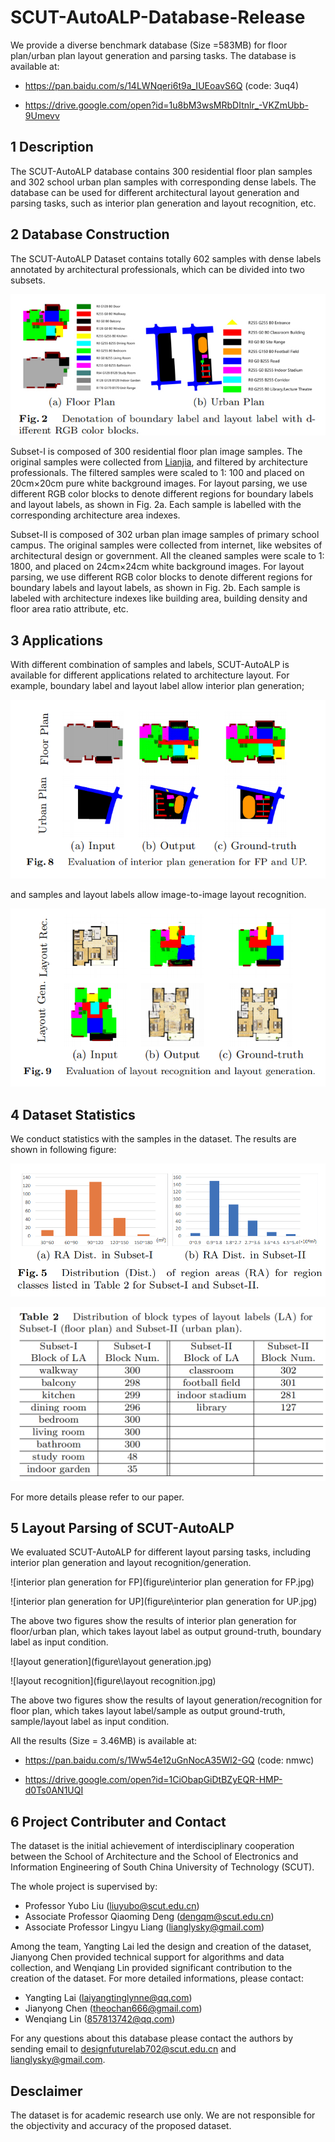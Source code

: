 SCUT-AutoALP-Database-Release
===
We provide a diverse benchmark database (Size =583MB) for floor plan/urban plan layout generation and parsing tasks. The database is available at: 

* https://pan.baidu.com/s/14LWNqeri6t9a_IUEoavS6Q (code: 3uq4)

* https://drive.google.com/open?id=1u8bM3wsMRbDItnlr_-VKZmUbb-9Umevv

1 Description
---
The SCUT-AutoALP database contains 300 residential floor plan samples and 302 school urban plan samples with corresponding dense labels. The database can be used for different architectural layout generation and parsing tasks, such as interior plan generation and layout recognition, etc.

2 Database Construction
--
The SCUT-AutoALP Dataset contains totally 602 samples with dense labels annotated by architectural professionals, which can be divided into two subsets.

![Fig.2](figure\Fig.2.jpg)

Subset-I is composed of 300 residential floor plan image samples. The original samples were collected from [Lianjia](https://www.lianjia.com), and filtered by architecture professionals. The filtered samples were scaled to 1: 100 and placed on 20cm×20cm pure white background images. For layout parsing, we use different RGB color blocks to denote different regions for boundary labels and layout labels, as shown in Fig. 2a. Each sample is labelled with the corresponding architecture area indexes.

Subset-II is composed of 302 urban plan image samples of primary school campus. The original samples were collected from internet, like websites of architectural design or government. All the cleaned samples were scale to 1: 1800, and placed on 24cm×24cm white background images. For layout parsing, we use different RGB color blocks to denote different regions for boundary labels and layout labels, as shown in Fig. 2b.  Each sample is labeled with architecture indexes like building area, building density and floor area ratio attribute, etc.

3 Applications
--
With different combination of samples and labels, SCUT-AutoALP is available for different applications related to  architecture layout. For example, boundary label and layout label allow interior plan generation; 

![Fig.8](figure\Fig.8.png)

and samples and layout labels allow image-to-image layout recognition.

![Fig.9](figure\Fig.9.png)

4 Dataset Statistics
--

We conduct statistics with the samples in the dataset. The results are shown in following figure: 

![Fig.5](figure\Fig.5.png)

![Table2](figure\Table2.png)

For more details please refer to our paper.

5 Layout Parsing of SCUT-AutoALP
--
We evaluated SCUT-AutoALP for different layout parsing tasks, including interior plan generation and layout recognition/generation. 

![interior plan generation for FP](figure\interior plan generation for FP.jpg)

![interior plan generation for UP](figure\interior plan generation for UP.jpg)

The above two figures show the results of interior plan generation for floor/urban plan, which takes layout label as output ground-truth, boundary label as input condition.

![layout generation](figure\layout generation.jpg)

![layout recognition](figure\layout recognition.jpg)

The above two figures show the results of layout generation/recognition for floor plan, which takes layout label/sample as output ground-truth, sample/layout label as input condition.

All the results (Size = 3.46MB) is available at: 

* https://pan.baidu.com/s/1Ww54e12uGnNocA35Wl2-GQ (code: nmwc)

* https://drive.google.com/open?id=1CiObapGiDtBZyEQR-HMP-d0Ts0AN1UQI

6 Project Contributer and Contact
--
The dataset is the initial achievement of interdisciplinary cooperation between the School of Architecture and the School of Electronics and Information Engineering of South China University of Technology (SCUT). 

The whole project is supervised by:
* Professor Yubo Liu (liuyubo@scut.edu.cn)
* Associate Professor Qiaoming Deng (dengqm@scut.edu.cn)
* Associate Professor Lingyu Liang (lianglysky@gmail.com)

Among the team, Yangting Lai led the design and creation of the dataset, Jianyong Chen provided technical support for algorithms and data collection, and Wenqiang Lin provided significant contribution to the creation of the dataset.
For more detailed informations, please contact:

* Yangting Lai (laiyangtinglynne@qq.com)
* Jianyong Chen (theochan666@gmail.com)
* Wenqiang Lin (857813742@qq.com)

For any questions about this database please contact the authors by sending email to designfuturelab702@scut.edu.cn and lianglysky@gmail.com.

Desclaimer
--

The dataset is for academic research use only. We are not responsible for the objectivity and accuracy of the proposed dataset.
